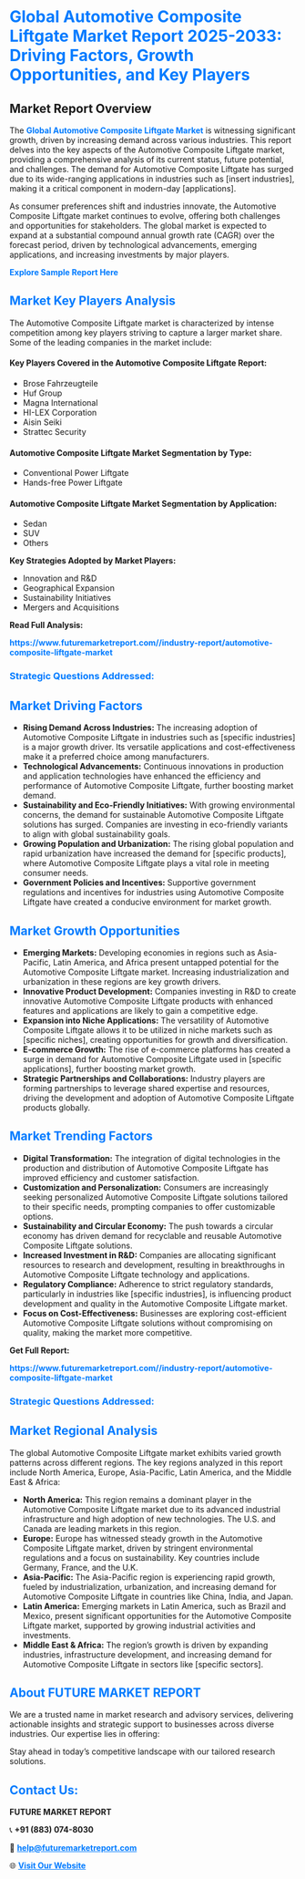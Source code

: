 <h1 style="color: #007BFF;">Global Automotive Composite Liftgate Market Report 2025-2033: Driving Factors, Growth Opportunities, and Key Players</h1>

<section id="overview">
<h2>Market Report Overview</h2>
<p>The <a href="https://www.futuremarketreport.com//industry-report/automotive-composite-liftgate-market" style="color: #007BFF; text-decoration: none;"><strong>Global Automotive Composite Liftgate Market</strong></a> is witnessing significant growth, driven by increasing demand across various industries. This report delves into the key aspects of the Automotive Composite Liftgate market, providing a comprehensive analysis of its current status, future potential, and challenges. The demand for Automotive Composite Liftgate has surged due to its wide-ranging applications in industries such as [insert industries], making it a critical component in modern-day [applications].</p>
<p>As consumer preferences shift and industries innovate, the Automotive Composite Liftgate market continues to evolve, offering both challenges and opportunities for stakeholders. The global market is expected to expand at a substantial compound annual growth rate (CAGR) over the forecast period, driven by technological advancements, emerging applications, and increasing investments by major players.</p>
</section>

<section id="overview">
<p><a href="https://www.futuremarketreport.com//request-sample/reportId=49702" style="color: #007BFF; text-decoration: none;"><strong>Explore Sample Report Here</strong></a></p>
</section>

<section id="key-players">
<h2 style="color: #007BFF;">Market Key Players Analysis</h2>
<p>The Automotive Composite Liftgate market is characterized by intense competition among key players striving to capture a larger market share. Some of the leading companies in the market include:</p>
<h4>Key Players Covered in the Automotive Composite Liftgate Report:</h4>
<ul><li>Brose Fahrzeugteile</li><li>Huf Group</li><li>Magna International</li><li>HI-LEX Corporation</li><li>Aisin Seiki</li><li>Strattec Security</li></ul>
<h4>Automotive Composite Liftgate Market Segmentation by Type:</h4>
<ul><li>Conventional Power Liftgate</li><li>Hands-free Power Liftgate</li></ul>

<h4>Automotive Composite Liftgate Market Segmentation by Application:</h4>
<ul><li>Sedan</li><li>SUV</li><li>Others</li></ul>
<p><strong>Key Strategies Adopted by Market Players:</strong></p>
<ul>
<li>Innovation and R&D</li>
<li>Geographical Expansion</li>
<li>Sustainability Initiatives</li>
<li>Mergers and Acquisitions</li>
</ul>
</section>

<section>
<p><strong>Read Full Analysis: </strong></p><a href="https://www.futuremarketreport.com//industry-report/automotive-composite-liftgate-market" style="color: #007BFF; text-decoration: none;"><strong>https://www.futuremarketreport.com//industry-report/automotive-composite-liftgate-market</strong></a>
<h3 style="color: #007BFF;">Strategic Questions Addressed:</h3>
</section>

<section id="driving-factors">
<h2 style="color: #007BFF;">Market Driving Factors</h2>
<ul>
<li><strong>Rising Demand Across Industries:</strong> The increasing adoption of Automotive Composite Liftgate in industries such as [specific industries] is a major growth driver. Its versatile applications and cost-effectiveness make it a preferred choice among manufacturers.</li>
<li><strong>Technological Advancements:</strong> Continuous innovations in production and application technologies have enhanced the efficiency and performance of Automotive Composite Liftgate, further boosting market demand.</li>
<li><strong>Sustainability and Eco-Friendly Initiatives:</strong> With growing environmental concerns, the demand for sustainable Automotive Composite Liftgate solutions has surged. Companies are investing in eco-friendly variants to align with global sustainability goals.</li>
<li><strong>Growing Population and Urbanization:</strong> The rising global population and rapid urbanization have increased the demand for [specific products], where Automotive Composite Liftgate plays a vital role in meeting consumer needs.</li>
<li><strong>Government Policies and Incentives:</strong> Supportive government regulations and incentives for industries using Automotive Composite Liftgate have created a conducive environment for market growth.</li>
</ul>
</section>

<section id="growth-opportunities">
<h2 style="color: #007BFF;">Market Growth Opportunities</h2>
<ul>
<li><strong>Emerging Markets:</strong> Developing economies in regions such as Asia-Pacific, Latin America, and Africa present untapped potential for the Automotive Composite Liftgate market. Increasing industrialization and urbanization in these regions are key growth drivers.</li>
<li><strong>Innovative Product Development:</strong> Companies investing in R&D to create innovative Automotive Composite Liftgate products with enhanced features and applications are likely to gain a competitive edge.</li>
<li><strong>Expansion into Niche Applications:</strong> The versatility of Automotive Composite Liftgate allows it to be utilized in niche markets such as [specific niches], creating opportunities for growth and diversification.</li>
<li><strong>E-commerce Growth:</strong> The rise of e-commerce platforms has created a surge in demand for Automotive Composite Liftgate used in [specific applications], further boosting market growth.</li>
<li><strong>Strategic Partnerships and Collaborations:</strong> Industry players are forming partnerships to leverage shared expertise and resources, driving the development and adoption of Automotive Composite Liftgate products globally.</li>
</ul>
</section>

<section id="trending-factors">
<h2 style="color: #007BFF;">Market Trending Factors</h2>
<ul>
<li><strong>Digital Transformation:</strong> The integration of digital technologies in the production and distribution of Automotive Composite Liftgate has improved efficiency and customer satisfaction.</li>
<li><strong>Customization and Personalization:</strong> Consumers are increasingly seeking personalized Automotive Composite Liftgate solutions tailored to their specific needs, prompting companies to offer customizable options.</li>
<li><strong>Sustainability and Circular Economy:</strong> The push towards a circular economy has driven demand for recyclable and reusable Automotive Composite Liftgate solutions.</li>
<li><strong>Increased Investment in R&D:</strong> Companies are allocating significant resources to research and development, resulting in breakthroughs in Automotive Composite Liftgate technology and applications.</li>
<li><strong>Regulatory Compliance:</strong> Adherence to strict regulatory standards, particularly in industries like [specific industries], is influencing product development and quality in the Automotive Composite Liftgate market.</li>
<li><strong>Focus on Cost-Effectiveness:</strong> Businesses are exploring cost-efficient Automotive Composite Liftgate solutions without compromising on quality, making the market more competitive.</li>
</ul>
</section>

<section>
<p><strong>Get Full Report: </strong></p><a href="https://www.futuremarketreport.com//industry-report/automotive-composite-liftgate-market" style="color: #007BFF; text-decoration: none;"><strong>https://www.futuremarketreport.com//industry-report/automotive-composite-liftgate-market</strong></a>
<h3 style="color: #007BFF;">Strategic Questions Addressed:</h3>
</section>


<section id="regional-analysis">
<h2 style="color: #007BFF;">Market Regional Analysis</h2>
<p>The global Automotive Composite Liftgate market exhibits varied growth patterns across different regions. The key regions analyzed in this report include North America, Europe, Asia-Pacific, Latin America, and the Middle East & Africa:</p>
<ul>
<li><strong>North America:</strong> This region remains a dominant player in the Automotive Composite Liftgate market due to its advanced industrial infrastructure and high adoption of new technologies. The U.S. and Canada are leading markets in this region.</li>
<li><strong>Europe:</strong> Europe has witnessed steady growth in the Automotive Composite Liftgate market, driven by stringent environmental regulations and a focus on sustainability. Key countries include Germany, France, and the U.K.</li>
<li><strong>Asia-Pacific:</strong> The Asia-Pacific region is experiencing rapid growth, fueled by industrialization, urbanization, and increasing demand for Automotive Composite Liftgate in countries like China, India, and Japan.</li>
<li><strong>Latin America:</strong> Emerging markets in Latin America, such as Brazil and Mexico, present significant opportunities for the Automotive Composite Liftgate market, supported by growing industrial activities and investments.</li>
<li><strong>Middle East & Africa:</strong> The region’s growth is driven by expanding industries, infrastructure development, and increasing demand for Automotive Composite Liftgate in sectors like [specific sectors].</li>
</ul>
</section>

<footer>
<h2 style="color: #007BFF;">About FUTURE MARKET REPORT</h2>
<p>We are a trusted name in market research and advisory services, delivering actionable insights and strategic support to businesses across diverse industries. Our expertise lies in offering:</p>

<p>Stay ahead in today’s competitive landscape with our tailored research solutions.</p>

<h2 style="color: #007BFF;">Contact Us:</h2>
<p><strong>FUTURE MARKET REPORT</strong></p>
<p>📞 <strong>+91 (883) 074-8030</strong></p>
<p>📧 <strong><a href="mailto:help@futuremarketreport.com" style="color: #007BFF;">help@futuremarketreport.com</a></strong></p>
<p>🌐 <strong><a href="https://www.futuremarketreport.com/" style="color: #007BFF;">Visit Our Website</a></strong></p>
</footer>